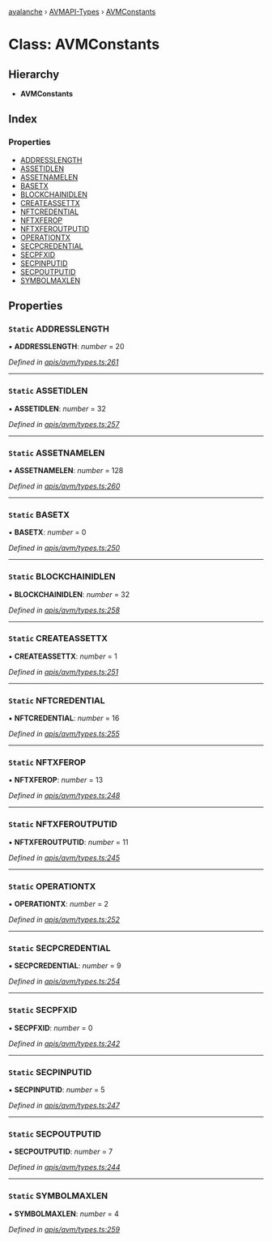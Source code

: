 [avalanche](../README.md) › [AVMAPI-Types](../modules/avmapi_types.md) › [AVMConstants](avmapi_types.avmconstants.md)

# Class: AVMConstants

## Hierarchy

* **AVMConstants**

## Index

### Properties

* [ADDRESSLENGTH](avmapi_types.avmconstants.md#static-addresslength)
* [ASSETIDLEN](avmapi_types.avmconstants.md#static-assetidlen)
* [ASSETNAMELEN](avmapi_types.avmconstants.md#static-assetnamelen)
* [BASETX](avmapi_types.avmconstants.md#static-basetx)
* [BLOCKCHAINIDLEN](avmapi_types.avmconstants.md#static-blockchainidlen)
* [CREATEASSETTX](avmapi_types.avmconstants.md#static-createassettx)
* [NFTCREDENTIAL](avmapi_types.avmconstants.md#static-nftcredential)
* [NFTXFEROP](avmapi_types.avmconstants.md#static-nftxferop)
* [NFTXFEROUTPUTID](avmapi_types.avmconstants.md#static-nftxferoutputid)
* [OPERATIONTX](avmapi_types.avmconstants.md#static-operationtx)
* [SECPCREDENTIAL](avmapi_types.avmconstants.md#static-secpcredential)
* [SECPFXID](avmapi_types.avmconstants.md#static-secpfxid)
* [SECPINPUTID](avmapi_types.avmconstants.md#static-secpinputid)
* [SECPOUTPUTID](avmapi_types.avmconstants.md#static-secpoutputid)
* [SYMBOLMAXLEN](avmapi_types.avmconstants.md#static-symbolmaxlen)

## Properties

### `Static` ADDRESSLENGTH

▪ **ADDRESSLENGTH**: *number* = 20

*Defined in [apis/avm/types.ts:261](https://github.com/ava-labs/avalanche.js/blob/4d26b45/src/apis/avm/types.ts#L261)*

___

### `Static` ASSETIDLEN

▪ **ASSETIDLEN**: *number* = 32

*Defined in [apis/avm/types.ts:257](https://github.com/ava-labs/avalanche.js/blob/4d26b45/src/apis/avm/types.ts#L257)*

___

### `Static` ASSETNAMELEN

▪ **ASSETNAMELEN**: *number* = 128

*Defined in [apis/avm/types.ts:260](https://github.com/ava-labs/avalanche.js/blob/4d26b45/src/apis/avm/types.ts#L260)*

___

### `Static` BASETX

▪ **BASETX**: *number* = 0

*Defined in [apis/avm/types.ts:250](https://github.com/ava-labs/avalanche.js/blob/4d26b45/src/apis/avm/types.ts#L250)*

___

### `Static` BLOCKCHAINIDLEN

▪ **BLOCKCHAINIDLEN**: *number* = 32

*Defined in [apis/avm/types.ts:258](https://github.com/ava-labs/avalanche.js/blob/4d26b45/src/apis/avm/types.ts#L258)*

___

### `Static` CREATEASSETTX

▪ **CREATEASSETTX**: *number* = 1

*Defined in [apis/avm/types.ts:251](https://github.com/ava-labs/avalanche.js/blob/4d26b45/src/apis/avm/types.ts#L251)*

___

### `Static` NFTCREDENTIAL

▪ **NFTCREDENTIAL**: *number* = 16

*Defined in [apis/avm/types.ts:255](https://github.com/ava-labs/avalanche.js/blob/4d26b45/src/apis/avm/types.ts#L255)*

___

### `Static` NFTXFEROP

▪ **NFTXFEROP**: *number* = 13

*Defined in [apis/avm/types.ts:248](https://github.com/ava-labs/avalanche.js/blob/4d26b45/src/apis/avm/types.ts#L248)*

___

### `Static` NFTXFEROUTPUTID

▪ **NFTXFEROUTPUTID**: *number* = 11

*Defined in [apis/avm/types.ts:245](https://github.com/ava-labs/avalanche.js/blob/4d26b45/src/apis/avm/types.ts#L245)*

___

### `Static` OPERATIONTX

▪ **OPERATIONTX**: *number* = 2

*Defined in [apis/avm/types.ts:252](https://github.com/ava-labs/avalanche.js/blob/4d26b45/src/apis/avm/types.ts#L252)*

___

### `Static` SECPCREDENTIAL

▪ **SECPCREDENTIAL**: *number* = 9

*Defined in [apis/avm/types.ts:254](https://github.com/ava-labs/avalanche.js/blob/4d26b45/src/apis/avm/types.ts#L254)*

___

### `Static` SECPFXID

▪ **SECPFXID**: *number* = 0

*Defined in [apis/avm/types.ts:242](https://github.com/ava-labs/avalanche.js/blob/4d26b45/src/apis/avm/types.ts#L242)*

___

### `Static` SECPINPUTID

▪ **SECPINPUTID**: *number* = 5

*Defined in [apis/avm/types.ts:247](https://github.com/ava-labs/avalanche.js/blob/4d26b45/src/apis/avm/types.ts#L247)*

___

### `Static` SECPOUTPUTID

▪ **SECPOUTPUTID**: *number* = 7

*Defined in [apis/avm/types.ts:244](https://github.com/ava-labs/avalanche.js/blob/4d26b45/src/apis/avm/types.ts#L244)*

___

### `Static` SYMBOLMAXLEN

▪ **SYMBOLMAXLEN**: *number* = 4

*Defined in [apis/avm/types.ts:259](https://github.com/ava-labs/avalanche.js/blob/4d26b45/src/apis/avm/types.ts#L259)*
